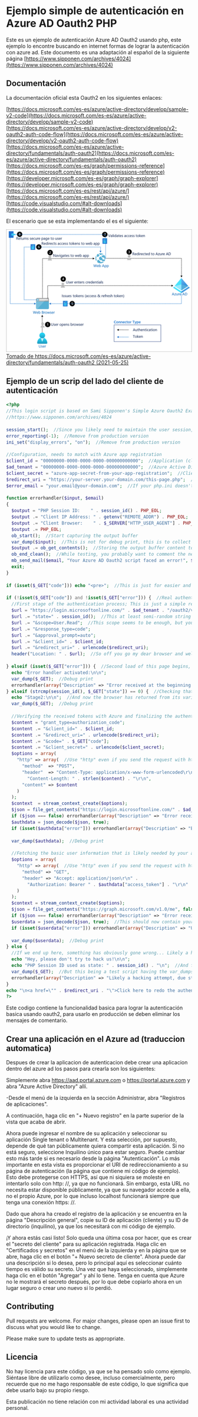# Ejemplo simple de autenticación en Azure AD Oauth2 PHP

Este es un ejemplo de autenticación Azure AD Oauth2 usando php, este ejemplo lo encontre buscando en internet formas de lograr la autenticación con azure ad. Este documento es una adaptación al español de la siguiente página [https://www.sipponen.com/archives/4024](https://www.sipponen.com/archives/4024)  

## Documentación

La documentación oficial esta Oauth2  en los siguientes enlaces:

[https://docs.microsoft.com/es-es/azure/active-directory/develop/sample-v2-code](https://docs.microsoft.com/es-es/azure/active-directory/develop/sample-v2-code)  
[https://docs.microsoft.com/es-es/azure/active-directory/develop/v2-oauth2-auth-code-flow](https://docs.microsoft.com/es-es/azure/active-directory/develop/v2-oauth2-auth-code-flow)  
[https://docs.microsoft.com/es-es/azure/active-directory/fundamentals/auth-oauth2](https://docs.microsoft.com/es-es/azure/active-directory/fundamentals/auth-oauth2)  
[https://docs.microsoft.com/es-es/graph/permissions-reference](https://docs.microsoft.com/es-es/graph/permissions-reference)  
[https://developer.microsoft.com/es-es/graph/graph-explorer](https://developer.microsoft.com/es-es/graph/graph-explorer)  
[https://docs.microsoft.com/es-es/rest/api/azure/](https://docs.microsoft.com/es-es/rest/api/azure/)  
[https://code.visualstudio.com/#alt-downloads](https://code.visualstudio.com/#alt-downloads)  

El escenario que se esta implementando el es el siguiente:

![](2021-05-25-14-41-05.png)
[Tomado de https://docs.microsoft.com/es-es/azure/active-directory/fundamentals/auth-oauth2 (2021-05-25)](https://docs.microsoft.com/es-es/azure/active-directory/fundamentals/auth-oauth2)

## Ejemplo de un scrip del lado del cliente de autenticación

``` php
<?php
//This login script is based on Sami Sipponen's Simple Azure Oauth2 Example with PHP:
//https://www.sipponen.com/archives/4024

session_start();  //Since you likely need to maintain the user session, let's start it an utilize it's ID later
error_reporting(-1);  //Remove from production version
ini_set("display_errors", "on");  //Remove from production version

//Configuration, needs to match with Azure app registration
$client_id = "00000000-0000-0000-0000-000000000000";  //Application (client) ID
$ad_tenant = "00000000-0000-0000-0000-000000000000";  //Azure Active Directory Tenant ID, with Multitenant apps you can use "common" as Tenant ID, but using specific endpoint is recommended when possible
$client_secret = "azure-app-secret-from-your-app-registration";  //Client Secret, remember that this expires someday unless you haven't set it not to do so
$redirect_uri = "https://your-server.your-domain.com/this-page.php";  //This needs to match 100% what is set in Azure
$error_email = "your.email@your-domain.com";  //If your php.ini doesn't contain sendmail_from, use: ini_set("sendmail_from", "user@example.com");

function errorhandler($input, $email)
{
  $output = "PHP Session ID:    " . session_id() . PHP_EOL;
  $output .= "Client IP Address: " . getenv("REMOTE_ADDR") . PHP_EOL;
  $output .= "Client Browser:    " . $_SERVER["HTTP_USER_AGENT"] . PHP_EOL;
  $output .= PHP_EOL;
  ob_start();  //Start capturing the output buffer
  var_dump($input);  //This is not for debug print, this is to collect the data for the email
  $output .= ob_get_contents();  //Storing the output buffer content to $output
  ob_end_clean();  //While testing, you probably want to comment the next row out
  mb_send_mail($email, "Your Azure AD Oauth2 script faced an error!", $output, "X-Priority: 1\nContent-Transfer-Encoding: 8bit\nX-Mailer: PHP/" . phpversion());
  exit;
}

if (isset($_GET["code"])) echo "<pre>";  //This is just for easier and better looking var_dumps for debug purposes

if (!isset($_GET["code"]) and !isset($_GET["error"])) {  //Real authentication part begins
  //First stage of the authentication process; This is just a simple redirect (first load of this page)
  $url = "https://login.microsoftonline.com/" . $ad_tenant . "/oauth2/v2.0/authorize?";
  $url .= "state=" . session_id();  //This at least semi-random string is likely good enough as state identifier
  $url .= "&scope=User.Read";  //This scope seems to be enough, but you can try "&scope=profile+openid+email+offline_access+User.Read" if you like
  $url .= "&response_type=code";
  $url .= "&approval_prompt=auto";
  $url .= "&client_id=" . $client_id;
  $url .= "&redirect_uri=" . urlencode($redirect_uri);
  header("Location: " . $url);  //So off you go my dear browser and welcome back for round two after some redirects at Azure end

} elseif (isset($_GET["error"])) {  //Second load of this page begins, but hopefully we end up to the next elseif section...
  echo "Error handler activated:\n\n";
  var_dump($_GET);  //Debug print
  errorhandler(array("Description" => "Error received at the beginning of second stage.", "\$_GET[]" => $_GET, "\$_SESSION[]" => $_SESSION), $error_email);
} elseif (strcmp(session_id(), $_GET["state"]) == 0) {  //Checking that the session_id matches to the state for security reasons
  echo "Stage2:\n\n";  //And now the browser has returned from its various redirects at Azure side and carrying some gifts inside $_GET
  var_dump($_GET);  //Debug print

  //Verifying the received tokens with Azure and finalizing the authentication part
  $content = "grant_type=authorization_code";
  $content .= "&client_id=" . $client_id;
  $content .= "&redirect_uri=" . urlencode($redirect_uri);
  $content .= "&code=" . $_GET["code"];
  $content .= "&client_secret=" . urlencode($client_secret);
  $options = array(
    "http" => array(  //Use "http" even if you send the request with https
      "method"  => "POST",
      "header"  => "Content-Type: application/x-www-form-urlencoded\r\n" .
        "Content-Length: " . strlen($content) . "\r\n",
      "content" => $content
    )
  );
  $context  = stream_context_create($options);
  $json = file_get_contents("https://login.microsoftonline.com/" . $ad_tenant . "/oauth2/v2.0/token", false, $context);
  if ($json === false) errorhandler(array("Description" => "Error received during Bearer token fetch.", "PHP_Error" => error_get_last(), "\$_GET[]" => $_GET, "HTTP_msg" => $options), $error_email);
  $authdata = json_decode($json, true);
  if (isset($authdata["error"])) errorhandler(array("Description" => "Bearer token fetch contained an error.", "\$authdata[]" => $authdata, "\$_GET[]" => $_GET, "HTTP_msg" => $options), $error_email);

  var_dump($authdata);  //Debug print

  //Fetching the basic user information that is likely needed by your application
  $options = array(
    "http" => array(  //Use "http" even if you send the request with https
      "method" => "GET",
      "header" => "Accept: application/json\r\n" .
        "Authorization: Bearer " . $authdata["access_token"] . "\r\n"
    )
  );
  $context = stream_context_create($options);
  $json = file_get_contents("https://graph.microsoft.com/v1.0/me", false, $context);
  if ($json === false) errorhandler(array("Description" => "Error received during user data fetch.", "PHP_Error" => error_get_last(), "\$_GET[]" => $_GET, "HTTP_msg" => $options), $error_email);
  $userdata = json_decode($json, true);  //This should now contain your logged on user information
  if (isset($userdata["error"])) errorhandler(array("Description" => "User data fetch contained an error.", "\$userdata[]" => $userdata, "\$authdata[]" => $authdata, "\$_GET[]" => $_GET, "HTTP_msg" => $options), $error_email);

  var_dump($userdata);  //Debug print
} else {
  //If we end up here, something has obviously gone wrong... Likely a hacking attempt since sent and returned state aren't matching and no $_GET["error"] received.
  echo "Hey, please don't try to hack us!\n\n";
  echo "PHP Session ID used as state: " . session_id() . "\n";  //And for production version you likely don't want to show these for the potential hacker
  var_dump($_GET);  //But this being a test script having the var_dumps might be useful
  errorhandler(array("Description" => "Likely a hacking attempt, due state mismatch.", "\$_GET[]" => $_GET, "\$_SESSION[]" => $_SESSION), $error_email);
}
echo "\n<a href=\"" . $redirect_uri . "\">Click here to redo the authentication</a>";  //Only to ease up your tests
?>
```

Este codigo contiene la funcionalidad basica para lograr la autenticación basica usando oauth2, para usarlo en producción se deben eliminar los mensajes de comentario.

## Crear una aplicación en el Azure ad (traduccion automatica)

Despues de crear la aplicacion de autenticacion debe crear una aplicacion dentro del azure ad los pasos para crearla son los siguientes:

Simplemente abra https://aad.portal.azure.com o https://portal.azure.com y abra "Azure Active Directory" allí.  

-Desde el menú de la izquierda en la sección Administrar, abra "Registros de aplicaciones".  

A continuación, haga clic en "+ Nuevo registro" en la parte superior de la vista que acaba de abrir.  

Ahora puede ingresar el nombre de su aplicación y seleccionar su aplicación Single tenant o Multitenant. Y esta selección, por supuesto, depende de qué tan públicamente quiera compartir esta aplicación. Si no está seguro, seleccione Inquilino único para estar seguro. Puede cambiar esto más tarde si es necesario desde la página "Autenticación". Lo más importante en esta vista es proporcionar el URI de redireccionamiento a su página de autenticación (la página que contiene mi código de ejemplo). Esto debe protegerse con HTTPS, así que ni siquiera se moleste en intentarlo solo con http: //, ya que no funcionará. Sin embargo, esta URL no necesita estar disponible públicamente, ya que su navegador accede a ella, no el propio Azure, por lo que incluso localhost funcionará siempre que tenga una conexión https: //.

Dado que ahora ha creado el registro de la aplicación y se encuentra en la página "Descripción general", copie su ID de aplicación (cliente) y su ID de directorio (inquilino), ya que los necesitará con mi código de ejemplo.

¡Y ahora estás casi listo! Solo queda una última cosa por hacer, que es crear el "secreto del cliente" para su aplicación registrada. Haga clic en "Certificados y secretos" en el menú de la izquierda y en la página que se abre, haga clic en el botón "+ Nuevo secreto de cliente". Ahora puede dar una descripción si lo desea, pero lo principal aquí es seleccionar cuánto tiempo es válido su secreto. Una vez que haya seleccionado, simplemente haga clic en el botón "Agregar" y ahí lo tiene. Tenga en cuenta que Azure no le mostrará el secreto después, por lo que debe copiarlo ahora en un lugar seguro o crear uno nuevo si lo perdió.

## Contributing

Pull requests are welcome. For major changes, please open an issue first to discuss what you would like to change.

Please make sure to update tests as appropriate.

## Licencia

No hay licencia para este código, ya que se ha pensado solo como ejemplo. Siéntase libre de utilizarlo como desee, incluso comercialmente, pero recuerde que no me hago responsable de este código, lo que significa que debe usarlo bajo su propio riesgo.

Esta publicación no tiene relación con mi actividad laboral es una actividad personal.
